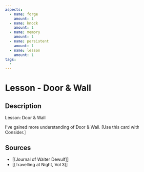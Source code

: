 ```yaml
---
aspects: 
  - name: forge
    amount: 1
  - name: knock
    amount: 1
  - name: memory
    amount: 1
  - name: persistent
    amount: 1
  - name: lesson
    amount: 1
tags:
  - 
---
```


# Lesson - Door & Wall

## Description
Lesson: Door & Wall

I've gained more understanding of Door & Wall. [Use this card with Consider.]
## Sources
- [[Journal of Walter Dewulf]]
- [[Travelling at Night, Vol 3]]